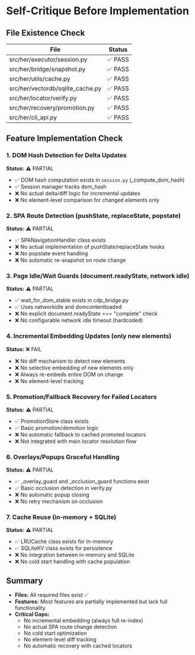 # Self-Critique Before Implementation

## File Existence Check

| File | Status |
|------|--------|
| src/her/executor/session.py | ✅ PASS |
| src/her/bridge/snapshot.py | ✅ PASS |
| src/her/utils/cache.py | ✅ PASS |
| src/her/vectordb/sqlite_cache.py | ✅ PASS |
| src/her/locator/verify.py | ✅ PASS |
| src/her/recovery/promotion.py | ✅ PASS |
| src/her/cli_api.py | ✅ PASS |

## Feature Implementation Check

### 1. DOM Hash Detection for Delta Updates
**Status:** ⚠️ PARTIAL
- ✅ DOM hash computation exists in `session.py` (_compute_dom_hash)
- ✅ Session manager tracks dom_hash
- ❌ No actual delta/diff logic for incremental updates
- ❌ No element-level comparison for changed elements only

### 2. SPA Route Detection (pushState, replaceState, popstate)
**Status:** ⚠️ PARTIAL
- ✅ SPANavigationHandler class exists
- ❌ No actual implementation of pushState/replaceState hooks
- ❌ No popstate event handling
- ❌ No automatic re-snapshot on route change

### 3. Page Idle/Wait Guards (document.readyState, network idle)
**Status:** ⚠️ PARTIAL
- ✅ wait_for_dom_stable exists in cdp_bridge.py
- ✅ Uses networkidle and domcontentloaded
- ❌ No explicit document.readyState === "complete" check
- ❌ No configurable network idle timeout (hardcoded)

### 4. Incremental Embedding Updates (only new elements)
**Status:** ❌ FAIL
- ❌ No diff mechanism to detect new elements
- ❌ No selective embedding of new elements only
- ❌ Always re-embeds entire DOM on change
- ❌ No element-level tracking

### 5. Promotion/Fallback Recovery for Failed Locators
**Status:** ⚠️ PARTIAL
- ✅ PromotionStore class exists
- ✅ Basic promotion/demotion logic
- ❌ No automatic fallback to cached promoted locators
- ❌ Not integrated with main locator resolution flow

### 6. Overlays/Popups Graceful Handling
**Status:** ⚠️ PARTIAL
- ✅ _overlay_guard and _occlusion_guard functions exist
- ✅ Basic occlusion detection in verify.py
- ❌ No automatic popup closing
- ❌ No retry mechanism on occlusion

### 7. Cache Reuse (in-memory + SQLite)
**Status:** ⚠️ PARTIAL
- ✅ LRUCache class exists for in-memory
- ✅ SQLiteKV class exists for persistence
- ❌ No integration between in-memory and SQLite
- ❌ No cold start handling with cache population

## Summary
- **Files:** All required files exist ✅
- **Features:** Most features are partially implemented but lack full functionality
- **Critical Gaps:**
  - No incremental embedding (always full re-index)
  - No actual SPA route change detection
  - No cold start optimization
  - No element-level diff tracking
  - No automatic recovery with cached locators